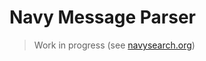 Navy Message Parser
===================
> Work in progress (see [navysearch.org](https://navysearch.org))
